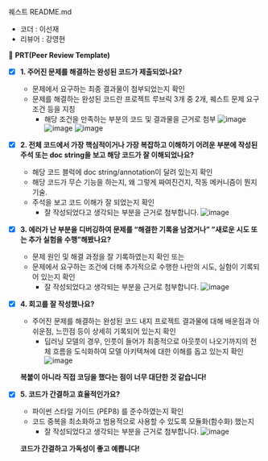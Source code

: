 퀘스트 README.md

- 코더 : 이선재
- 리뷰어 : 강영현


🔑 **PRT(Peer Review Template)**

- [x]  **1. 주어진 문제를 해결하는 완성된 코드가 제출되었나요?**
    - 문제에서 요구하는 최종 결과물이 첨부되었는지 확인
    - 문제를 해결하는 완성된 코드란 프로젝트 루브릭 3개 중 2개, 
    퀘스트 문제 요구조건 등을 지칭
        - 해당 조건을 만족하는 부분의 코드 및 결과물을 근거로 첨부
    ![image](https://github.com/YounghyeonK/Aiffel_Quest_sj/assets/149550120/f8d09991-2502-4f1b-9c65-7114b715dde6)
    ![image](https://github.com/YounghyeonK/Aiffel_Quest_sj/assets/149550120/7e9cfb6c-500e-415b-9990-16de39aa97ae)
    ![image](https://github.com/YounghyeonK/Aiffel_Quest_sj/assets/149550120/4cb7f339-4712-4e14-958f-f55ad3a3505b)


- [x]  **2. 전체 코드에서 가장 핵심적이거나 가장 복잡하고 이해하기 어려운 부분에 작성된 
주석 또는 doc string을 보고 해당 코드가 잘 이해되었나요?**
    - 해당 코드 블럭에 doc string/annotation이 달려 있는지 확인
    - 해당 코드가 무슨 기능을 하는지, 왜 그렇게 짜여진건지, 작동 메커니즘이 뭔지 기술.
    - 주석을 보고 코드 이해가 잘 되었는지 확인
        - 잘 작성되었다고 생각되는 부분을 근거로 첨부합니다.
    ![image](https://github.com/YounghyeonK/Aiffel_Quest_sj/assets/149550120/69dc3c9c-2c65-46f7-b72f-bb9ad397fec3)
 
- [x]  **3. 에러가 난 부분을 디버깅하여 문제를 “해결한 기록을 남겼거나” 
”새로운 시도 또는 추가 실험을 수행”해봤나요?**
    - 문제 원인 및 해결 과정을 잘 기록하였는지 확인 또는
    - 문제에서 요구하는 조건에 더해 추가적으로 수행한 나만의 시도, 
    실험이 기록되어 있는지 확인
        - 잘 작성되었다고 생각되는 부분을 근거로 첨부합니다.
    ![image](https://github.com/YounghyeonK/Aiffel_Quest_sj/assets/149550120/f8fd8883-9957-4eed-a2d9-6a8ab268cb63)
 
- [x]  **4. 회고를 잘 작성했나요?**
    - 주어진 문제를 해결하는 완성된 코드 내지 프로젝트 결과물에 대해
    배운점과 아쉬운점, 느낀점 등이 상세히 기록되어 있는지 확인
        - 딥러닝 모델의 경우,
        인풋이 들어가 최종적으로 아웃풋이 나오기까지의 전체 흐름을 도식화하여 
        모델 아키텍쳐에 대한 이해를 돕고 있는지 확인
    ![image](https://github.com/YounghyeonK/Aiffel_Quest_sj/assets/149550120/1810102d-74b3-43f9-879d-b430777afc4f)

    **복붙이 아니라 직접 코딩을 했다는 점이 너무 대단한 것 같습니다!**

- [x]  **5. 코드가 간결하고 효율적인가요?**
    - 파이썬 스타일 가이드 (PEP8) 를 준수하였는지 확인
    - 코드 중복을 최소화하고 범용적으로 사용할 수 있도록 모듈화(함수화) 했는지
        - 잘 작성되었다고 생각되는 부분을 근거로 첨부합니다.
    ![image](https://github.com/YounghyeonK/Aiffel_Quest_sj/assets/149550120/232816e0-385c-4bdf-926c-59df3fa2fc28)

    **코드가 간결하고 가독성이 좋고 예쁩니다!** 
